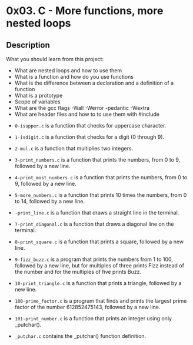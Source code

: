 # 0x03. C - More functions, more nested loops

## Description
What you should learn from this project:

* What are nested loops and how to use them
* What is a function and how do you use functions 
* What is the difference between a declaration and a definition of a function
* What is a prototype
* Scope of variables
* What are the gcc flags -Wall -Werror -pedantic -Wextra
* What are header files and how to to use them with #include

- `0-isupper.c` is a function that checks for uppercase character.

- `1-isdigit.c` is a function that checks for a digit (0 through 9).

- `2-mul.c` is a function that multiplies two integers.

- `3-print_numbers.c` is a function that prints the numbers, from 0 to 9, followed by a new line.

- `4-print_most_numbers.c` is a function that prints the numbers, from 0 to 9, followed by a new line.

- `5-more_numbers.c` is a function that prints 10 times the numbers, from 0 to 14, followed by a new line.

- `-print_line.c` is a function that draws a straight line in the terminal.

- `7-print_diagonal.c` is a function that draws a diagonal line on the terminal.

- `8-print_square.c` is a function that prints a square, followed by a new line.

- `9-fizz_buzz.c` is a program that prints the numbers from 1 to 100, followed by a new line, but for multiples of three prints Fizz instead of the number and for the multiples of five prints Buzz.

- `10-print_triangle.c` is a function that prints a triangle, followed by a new line.

- `100-prime_factor.c` is a program that finds and prints the largest prime factor of the number 612852475143, followed by a new line.

- `101-print_number.c` is a function that prints an integer using only _putchar().

- `_putchar.c` contains the _putchar() function definition.

